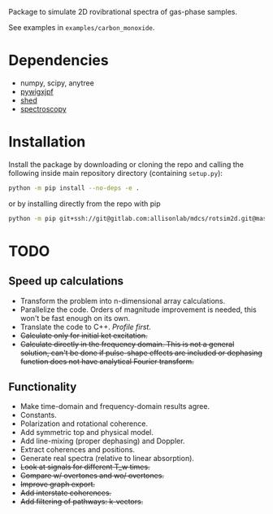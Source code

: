 Package to simulate 2D rovibrational spectra of gas-phase samples.

See examples in `examples/carbon_monoxide`.

# Dependencies
- numpy, scipy, anytree
- [pywigxjpf](https://gitlab.com/allisonlab/mdcs/shed)
- [shed](https://gitlab.com/allisonlab/mdcs/shed)
- [spectroscopy](https://gitlab.com/allisonlab/mdcs/spectroscopy)

# Installation
Install the package by downloading or cloning the repo and calling the following inside main repository directory (containing `setup.py`):

``` sh
python -m pip install --no-deps -e .
```

or by installing directly from the repo with pip

``` sh
python -m pip git+ssh://git@gitlab.com:allisonlab/mdcs/rotsim2d.git@master
```

# TODO

## Speed up calculations

+ Transform the problem into n-dimensional array calculations.
+ Parallelize the code. Orders of magnitude improvement is needed, this won't be fast enough on its own.
+ Translate the code to C++. *Profile first.*
+ ~~Calculate only for initial ket excitation.~~
+ ~~Calculate directly in the frequency domain. This is not a general solution, can't be done if pulse-shape effects are included or dephasing function does not have analytical Fourier transform.~~

## Functionality

+ Make time-domain and frequency-domain results agree.
+ Constants.
+ Polarization and rotational coherence.
+ Add symmetric top and physical model.
+ Add line-mixing (proper dephasing) and Doppler.
+ Extract coherences and positions.
+ Generate real spectra (relative to linear absorption).
+ ~~Look at signals for different T_w times.~~ 
+ ~~Compare w/ overtones and wo/ overtones.~~
+ ~~Improve graph export.~~
+ ~~Add interstate coherences.~~
+ ~~Add filtering of pathways: k-vectors.~~
